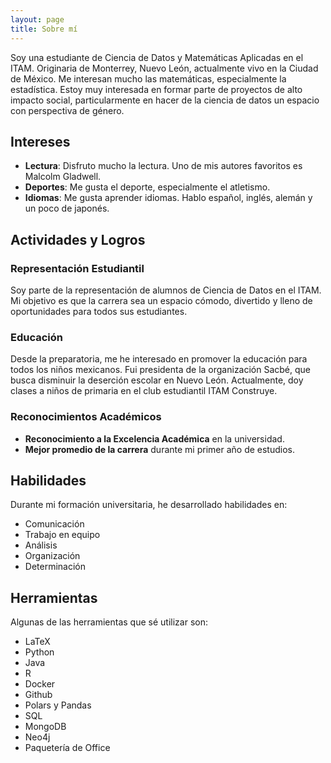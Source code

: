 ```yaml
---
layout: page
title: Sobre mí
---
```


Soy una estudiante de Ciencia de Datos y Matemáticas Aplicadas en el ITAM. Originaria de Monterrey, Nuevo León, actualmente vivo en la Ciudad de México. Me interesan mucho las matemáticas, especialmente la estadística. Estoy muy interesada en formar parte de proyectos de alto impacto social, particularmente en hacer de la ciencia de datos un espacio con perspectiva de género.

## Intereses

- **Lectura**: Disfruto mucho la lectura. Uno de mis autores favoritos es Malcolm Gladwell.
- **Deportes**: Me gusta el deporte, especialmente el atletismo.
- **Idiomas**: Me gusta aprender idiomas. Hablo español, inglés, alemán y un poco de japonés.

## Actividades y Logros

### Representación Estudiantil

Soy parte de la representación de alumnos de Ciencia de Datos en el ITAM. Mi objetivo es que la carrera sea un espacio cómodo, divertido y lleno de oportunidades para todos sus estudiantes.

### Educación

Desde la preparatoria, me he interesado en promover la educación para todos los niños mexicanos. Fui presidenta de la organización Sacbé, que busca disminuir la deserción escolar en Nuevo León. Actualmente, doy clases a niños de primaria en el club estudiantil ITAM Construye.

### Reconocimientos Académicos

- **Reconocimiento a la Excelencia Académica** en la universidad.
- **Mejor promedio de la carrera** durante mi primer año de estudios.

## Habilidades

Durante mi formación universitaria, he desarrollado habilidades en:

- Comunicación
- Trabajo en equipo
- Análisis
- Organización
- Determinación

## Herramientas

Algunas de las herramientas que sé utilizar son:

- LaTeX
- Python
- Java
- R
- Docker
- Github
- Polars y Pandas
- SQL
- MongoDB
- Neo4j
- Paquetería de Office